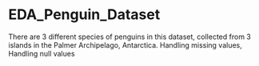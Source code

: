 # EDA_Penguin_Dataset
There are 3 different species of penguins in this dataset, collected from 3 islands in the Palmer Archipelago, Antarctica. Handling missing values, Handling null values
